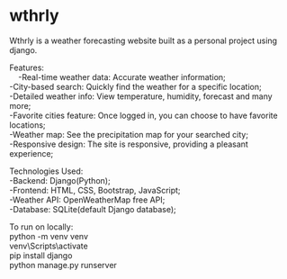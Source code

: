 # wthrly

Wthrly is a weather forecasting website built as a personal project using django.  

Features:  
&nbsp;&nbsp;&nbsp;&nbsp;-Real-time weather data: Accurate weather information;  
  -City-based search: Quickly find the weather for a specific location;  
  -Detailed weather info: View temperature, humidity, forecast and many more;  
  -Favorite cities feature: Once logged in, you can choose to have favorite locations;  
  -Weather map: See the precipitation map for your searched city;  
  -Responsive design: The site is responsive, providing a pleasant experience;  

Technologies Used:  
  -Backend: Django(Python);  
  -Frontend: HTML, CSS, Bootstrap, JavaScript;  
  -Weather API: OpenWeatherMap free API;  
  -Database: SQLite(default Django database);  

To run on locally:  
  python -m venv venv  
  venv\Scripts\activate   
  pip install django  
  python manage.py runserver  
  
